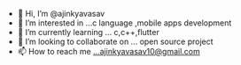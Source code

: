 - 👋 Hi, I’m @ajinkyavasav
- 👀 I’m interested in ...c language ,mobile apps development 
- 🌱 I’m currently learning ... c,c++,flutter
- 💞️ I’m looking to collaborate on ... open source project
- 📫 How to reach me ...ajinkyavasav10@gmail.com

<!---
ajinkyavasav/ajinkyavasav is a ✨ special ✨ repository because its `README.md` (this file) appears on your GitHub profile.
You can click the Preview link to take a look at your changes.
--->
